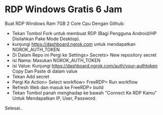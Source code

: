 # RDP Windows Gratis 6 Jam

Buat RDP Windows Ram 7GB 2 Core Cpu Dengan Github:

+ Tekan Tombol Fork untuk membuat RDP (Bagi Pengguna Android/HP Disilahkan Pake Mode Desktop).
+ kunjungi https://dashboard.ngrok.com untuk mendapatkan NGROK_AUTH_TOKEN
+ Di Dalam Repo ini Pergi ke Settings> Secrets> New repository secret
+ isi Nama: Masukan NGROK_AUTH_TOKEN
+ isi Value: Kunjungi https://dashboard.ngrok.com/auth/your-authtoken Copy Dan Paste di dalam value
+ Tekan Add secret
+ Pergi Ke Action> Select workflow> FreeRDP> Run workflow
+ Refresh Web dan masuk ke FreeRDP> build
+ Tekan Tombol panah menghadap ke bawah "Connect Ke RDP Kamu" Untuk Mendapatkan IP, User, Password.

Selesai..
